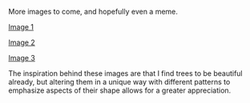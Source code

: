 More images to come, and hopefully even a meme.

[Image 1](https://user-images.githubusercontent.com/67921793/87799331-14642100-c81b-11ea-831d-6618e4e4c361.png)

[Image 2](https://user-images.githubusercontent.com/67921793/87798651-45902180-c81a-11ea-8d16-451b6e033c98.png)

[Image 3](https://user-images.githubusercontent.com/67921793/87798704-53de3d80-c81a-11ea-845d-2317ae8fd553.png)

The inspiration behind these images are that I find trees to be beautiful already, but altering them in a unique way with different patterns to emphasize aspects of their shape allows for a greater appreciation. 
